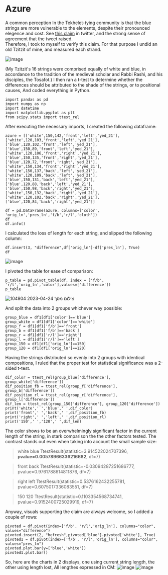 # Azure
A common perception In the Tekhelet-tying community is that the blue strings are more vulnerable to the elements, despite their pronounced elegence and cost.
See [this claim](https://twitter.com/shalom_kahana/status/1631060881772609539?t=ZT7xLtskc37uN5zoCoaXeA&s=19) in twitter, and the strong sense of agreement that the tweet raised.  
Therefore, I took to myself to verify this claim.
For that purpose I undid an old Tzitzit of mine, and measured each strand.

![image](https://user-images.githubusercontent.com/131248454/233946185-c152daad-5cf9-433f-9909-5c33e3042d80.png)


(My Tzitzit's 16 strings were comprised equally of white and blue, in accordance to the tradition of the medieval scholar and Rabbi Rashi, and his disciples, the Tosafot.)
I then ran a t-test to determine whether the differences should be attributed to the shade of the strings, or to positional causes, And coded everything in Python.

    import pandas as pd
    import numpy as np
    import datetime
    import matplotlib.pyplot as plt
    from scipy.stats import ttest_rel

After executing the necessary imports, I created the following dataframe:


    azure = [['white',150,142,'front','left','yed_21'],
    ['white',120,103,'front','left','yed_21'],
    ['blue',120,102,'front','left','yed_21'],
    ['blue',150,89,'front','left','yed_21'],
    ['white',120,106,'front','right','yed_21'],
    ['blue',150,135,'front','right','yed_21'],
    ['blue',120,72,'front','right','yed_21'],
    ['white',150,134,'front','right','yed_21'],
    ['white',150,137,'back','left','yed_21'],
    ['white',120,109,'back','left','yed_21'],
    ['blue',150,131,'back','left','yed_21'],
    ['blue',120,88,'back','left','yed_21'],
    ['blue',150,98,'back','right','yed_21'],
    ['white',150,132,'back','right','yed_21'],
    ['white',120,102,'back','right','yed_21'],
    ['blue',120,84,'back','right','yed_21']]
    
    df = pd.DataFrame(azure, columns=['color', 'orig_ln','pres_ln','f/b','r/l','cloth']) 
    df
    df.info()
    
I calculated the loss of length for each string, and slipped the following column:


    df.insert(3, "difference",df['orig_ln']-df['pres_ln'], True)
    df
![image](https://user-images.githubusercontent.com/131248454/233931497-cd2573b2-0715-47da-b7ff-617e55ff4f3b.png)

I pivoted the table for ease of comparison:


    p_table = pd.pivot_table(df, index = ['f/b', 'r/l','orig_ln','color'],values=['difference'])
    p_table
![צילום מסך 2023-04-24 104904](https://user-images.githubusercontent.com/131248454/233932734-129d09f9-ae54-4770-a9bc-05110d5911b9.png)

And split the data into 2 groups whichever way possible:


    group_blue = df1[df1['color']=='blue']
    group_white = df1[df1['color']=='white']
    group_f = df1[df1['f/b']=='front']
    group_b = df1[df1['f/b']=='back']
    group_r = df1[df1['r/l']=='right']
    group_l = df1[df1['r/l']=='left']
    group_150 = df1[df1['orig_ln']==150]
    group_120 = df1[df1['orig_ln']==120]
    
 Having the strings distributed so evenly into 2 groups with identical compositions, I ruled that the proper test for statistical significance was a 2-sided t-test.
 
 
    dif_color = ttest_rel(group_blue['difference'], group_white['difference'])
    dif_position_fb = ttest_rel(group_f['difference'], group_b['difference'])
    dif_position_rl = ttest_rel(group_r['difference'], group_l['difference'])
    dif_len = ttest_rel(group_150['difference'], group_120['difference'])
    print('white',' ','blue',' ',dif_color)
    print('front',' ','back',' ',dif_position_fb)
    print('right',' ','left',' ',dif_position_rl)
    print('150',' ','120',' ',dif_len)

The color shows to be an overwhelmingly significant factor in the current length of the string, in stark comparison the the other factors tested.
The contrast stands out even when taking into account the small sample size:

>white   blue   TtestResult(statistic=3.914522024707396, **pvalue=0.00578966336216682**, df=7)

>front   back   TtestResult(statistic=-0.03094287251686777, pvalue=0.9761788614811876, df=7)

>right   left   TtestResult(statistic=0.5376162432255781, pvalue=0.6075017336083551, df=7)

>150   120   TtestResult(statistic=0.1103354568734741, pvalue=0.9152400725029919, df=7)

Anyway, visuals supporting the claim are always welcome, so I added a couple of rows:


    pivoted = df.pivot(index=['f/b', 'r/l','orig_ln'], columns="color", values="difference")
    pivoted.insert(2, "hefresh",pivoted['blue']-pivoted['white'], True)
    pivoted1 = df.pivot(index=['f/b', 'r/l','orig_ln'], columns="color", values="pres_ln")
    pivoted.plot.bar(y=['blue','white'])
    pivoted1.plot.bar()
    
So, here are the charts in 2 displays, one using current string length, the other using length lost, All lengthes expressed in CM:
![image](https://user-images.githubusercontent.com/131248454/233947719-d4b99bae-fde2-4111-a2de-2b00865529b7.png)
![image](https://user-images.githubusercontent.com/131248454/233947780-f0aa91d3-045b-4752-9c2a-acd78ce8865a.png)

